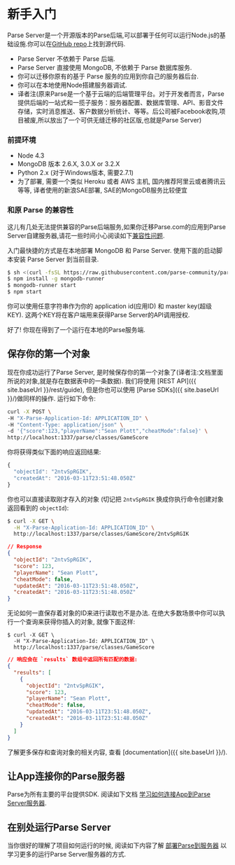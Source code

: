 # 新手入门

Parse Server是一个开源版本的Parse后端,可以部署于任何可以运行Node.js的基础设施.你可以在[GitHub repo](https://github.com/parse-community/parse-server)上找到源代码.

* Parse Server 不依赖于 Parse 后端.
* Parse Server 直接使用 MongoDB, 不依赖于 Parse 数据库服务.
* 你可以迁移你原有的基于 Parse 服务的应用到你自己的服务器后台.
* 你可以在本地使用Node搭建服务器调试.
* 译者注(原来Parse是一个基于云端的后端管理平台。对于开发者而言，Parse提供后端的一站式和一揽子服务：服务器配置、数据库管理、API、影音文件存储，实时消息推送、客户数据分析统计、等等。后公司被Facebook收购,项目被废,所以放出了一个可供无缝迁移的社区版,也就是Parse Server)

### 前提环境

* Node 4.3
* MongoDB 版本 2.6.X, 3.0.X or 3.2.X
* Python 2.x (对于Windows版本, 需要2.7.1)
* 为了部署, 需要一个类似 Heroku 或者 AWS 主机, 国内推荐阿里云或者腾讯云等等, 译者使用的新浪SAE部署, SAE的MongoDB服务比较便宜

### 和原 Parse 的兼容性

这儿有几处无法提供兼容的Parse后端服务,如果你迁移Parse.com的应用到Parse Server自建服务器,请花一些时间小心阅读如下[兼容性问题](#compatibility-with-parsecom).

入门最快捷的方式是在本地部署 MongoDB 和 Parse Server. 使用下面的启动脚本安装 Parse Server 到当前目录.

```bash
$ sh <(curl -fsSL https://raw.githubusercontent.com/parse-community/parse-server/master/bootstrap.sh)
$ npm install -g mongodb-runner
$ mongodb-runner start
$ npm start
```

你可以使用任意字符串作为你的 application id(应用ID) 和 master key(超级KEY). 这两个KEY将在客户端用来获得Parse Server的API调用授权.

好了! 你现在得到了一个运行在本地的Parse服务端.

## 保存你的第一个对象

现在你成功运行了Parse Server, 是时候保存你的第一个对象了(译者注:文档里面所说的对象,就是存在数据表中的一条数据). 我们将使用 [REST API]({{ site.baseUrl }}/rest/guide), 但是你也可以使用 [Parse SDKs]({{ site.baseUrl }}/)做同样的操作. 运行如下命令:

```bash
curl -X POST \
-H "X-Parse-Application-Id: APPLICATION_ID" \
-H "Content-Type: application/json" \
-d '{"score":123,"playerName":"Sean Plott","cheatMode":false}' \
http://localhost:1337/parse/classes/GameScore
```

你将获得类似下面的响应返回结果:

```js
{
  "objectId": "2ntvSpRGIK",
  "createdAt": "2016-03-11T23:51:48.050Z"
}
```

你也可以直接读取刚才存入的对象 (切记把 `2ntvSpRGIK` 换成你执行命令创建对象返回看到的 `objectId`):

```bash
$ curl -X GET \
  -H "X-Parse-Application-Id: APPLICATION_ID" \
  http://localhost:1337/parse/classes/GameScore/2ntvSpRGIK
```

```json
// Response
{
  "objectId": "2ntvSpRGIK",
  "score": 123,
  "playerName": "Sean Plott",
  "cheatMode": false,
  "updatedAt": "2016-03-11T23:51:48.050Z",
  "createdAt": "2016-03-11T23:51:48.050Z"
}
```

无论如何一直保存着对象的ID来进行读取也不是办法. 在绝大多数场景中你可以执行一个查询来获得你插入的对象, 就像下面这样:

```
$ curl -X GET \
  -H "X-Parse-Application-Id: APPLICATION_ID" \
  http://localhost:1337/parse/classes/GameScore
```

```json
// 响应会在 `results` 数组中返回所有匹配的数据:
{
  "results": [
    {
      "objectId": "2ntvSpRGIK",
      "score": 123,
      "playerName": "Sean Plott",
      "cheatMode": false,
      "updatedAt": "2016-03-11T23:51:48.050Z",
      "createdAt": "2016-03-11T23:51:48.050Z"
    }
  ]
}

```

了解更多保存和查询对象的相关内容, 查看 [documentation]({{ site.baseUrl }}/).

## 让App连接你的Parse服务器

Parse为所有主要的平台提供SDK. 阅读如下文档 [学习如何连接App到Parse Server服务器](#using-parse-sdks-with-parse-server).

## 在别处运行Parse Server

当你很好的理解了项目如何运行的时候, 阅读如下内容了解 [部署Parse到服务器](#deploying-parse-server) 以学习更多的运行Parse Server服务器的方式.
